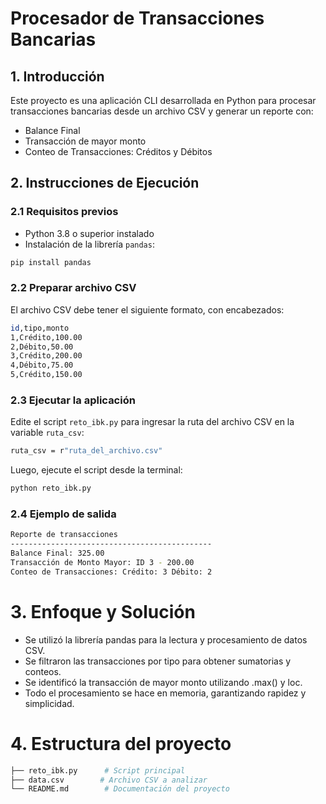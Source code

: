# Procesador de Transacciones Bancarias

## 1. Introducción
Este proyecto es una aplicación CLI desarrollada en Python para procesar transacciones bancarias desde un archivo CSV y generar un reporte con:
- Balance Final
- Transacción de mayor monto
- Conteo de Transacciones: Créditos y Débitos
## 2. Instrucciones de Ejecución
### 2.1 Requisitos previos
- Python 3.8 o superior instalado
- Instalación de la librería `pandas`:
```bash
pip install pandas
```
### 2.2 Preparar archivo CSV
El archivo CSV debe tener el siguiente formato, con encabezados:
```bash
id,tipo,monto
1,Crédito,100.00
2,Débito,50.00
3,Crédito,200.00
4,Débito,75.00
5,Crédito,150.00
```
### 2.3 Ejecutar la aplicación
Edite el script `reto_ibk.py` para ingresar la ruta del archivo CSV en la variable `ruta_csv`:
```bash
ruta_csv = r"ruta_del_archivo.csv"
```
Luego, ejecute el script desde la terminal:
```bash
python reto_ibk.py
```
### 2.4 Ejemplo de salida
```bash
Reporte de transacciones
---------------------------------------------
Balance Final: 325.00
Transacción de Monto Mayor: ID 3 - 200.00
Conteo de Transacciones: Crédito: 3 Débito: 2
```
# 3. Enfoque y Solución
- Se utilizó la librería pandas para la lectura y procesamiento de datos CSV.
- Se filtraron las transacciones por tipo para obtener sumatorias y conteos.
- Se identificó la transacción de mayor monto utilizando .max() y loc.
- Todo el procesamiento se hace en memoria, garantizando rapidez y simplicidad.

# 4. Estructura del proyecto
```bash
├── reto_ibk.py      # Script principal
├── data.csv        # Archivo CSV a analizar
└── README.md        # Documentación del proyecto
```
